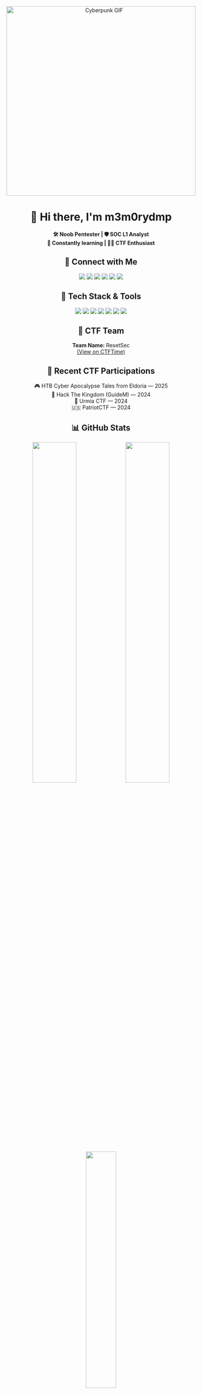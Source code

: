 <div align="center">
  <img src="https://media2.giphy.com/media/v1.Y2lkPTc5MGI3NjExNDNqZnB5MnBzcjNlejd0aHV5azMzcTdhOWpqaXQwM2poZGt1b3RsdyZlcD12MV9pbnRlcm5hbF9naWZfYnlfaWQmY3Q9Zw/JYZWs0UkzK2WKBoCUM/giphy.gif" width="500" alt="Cyberpunk GIF"/>
</div>

<div align="center">
  <h1>👋 Hi there, I'm m3m0rydmp</h1>
  
  <p>
    <strong>🛠️ Noob Pentester | 🛡️ SOC L1 Analyst</strong><br>
    <strong>🧠 Constantly learning | 🏴‍☠️ CTF Enthusiast</strong>
  </p>
</div>

<div align="center">
  <h2>🔗 Connect with Me</h2>
  
  <a href="https://app.hackthebox.com/profile/m3m0rydmp"><img src="https://img.shields.io/badge/HackTheBox-111922?style=for-the-badge&logo=hackthebox&logoColor=9FEF00"/></a>
  <a href="https://tryhackme.com/p/m3m0rydmp"><img src="https://img.shields.io/badge/TryHackMe-212C42?style=for-the-badge&logo=tryhackme&logoColor=white"/></a>
  <a href="https://hackerone.com/memorydmp"><img src="https://img.shields.io/badge/HackerOne-000000?style=for-the-badge&logo=hackerone&logoColor=white"/></a>
  <a href="https://bugcrowd.com/m3m0rydmp"><img src="https://img.shields.io/badge/Bugcrowd-F26822?style=for-the-badge&logo=bugcrowd&logoColor=white"/></a>
  <a href="https://ctftime.org/team/266022"><img src="https://img.shields.io/badge/CTFTime-222?style=for-the-badge&logo=ctftime&logoColor=white"/></a>
  <a href="https://linkedin.com/in/robsacote"><img src="https://img.shields.io/badge/LinkedIn-0A66C2?style=for-the-badge&logo=linkedin&logoColor=white"/></a>
</div>

<div align="center">
  <h2>🧰 Tech Stack & Tools</h2>
  
  <img src="https://img.shields.io/badge/BurpSuite-FF6F00?style=for-the-badge&logo=burpsuite&logoColor=white"/>
  <img src="https://img.shields.io/badge/Nmap-4682B4?style=for-the-badge&logo=nmap&logoColor=white"/>
  <img src="https://img.shields.io/badge/Wireshark-1679A7?style=for-the-badge&logo=wireshark&logoColor=white"/>
  <img src="https://img.shields.io/badge/Wazuh-005A9C?style=for-the-badge&logo=windows&logoColor=white" />
  <img src="https://img.shields.io/badge/Metasploit-000000?style=for-the-badge&logo=metasploit&logoColor=white" />
  <img src="https://img.shields.io/badge/WSL-0078D6?style=for-the-badge&logo=windows&logoColor=white" />
  <img src="https://img.shields.io/badge/Linux-FCC624?style=for-the-badge&logo=linux&logoColor=black"/>
</div>

<div align="center">
  <h2>🎯 CTF Team</h2>
  
  <p>
    <strong>Team Name:</strong> ResetSec<br>
    <a href="https://ctftime.org/team/266022">(View on CTFTime)</a>
  </p>
</div>

<div align="center">
  <h2>🏁 Recent CTF Participations</h2>
  
  <ul style="list-style-type: none; padding: 0;">
    <li>🎮 HTB Cyber Apocalypse Tales from Eldoria — 2025</li>
    <li>🏰 Hack The Kingdom (GuideM) — 2024</li>
    <li>🌊 Urmia CTF — 2024</li>
    <li>🇺🇸 PatriotCTF — 2024</li>
  </ul>
</div>

<div align="center">
  <h2>📊 GitHub Stats</h2>
  
  <img src="https://github-readme-stats.vercel.app/api?username=m3m0rydmp&show_icons=true&theme=radical" width="48%" />
  <img src="https://github-readme-streak-stats.herokuapp.com/?user=m3m0rydmp&theme=radical" width="48%" />
</div>

<div align="center">
  <img src="https://github-readme-stats.vercel.app/api/top-langs/?username=m3m0rydmp&layout=compact&theme=radical" width="40%"/>
</div>

<div align="center">
  <h2>🏆 GitHub Trophies</h2>
  <img src="https://github-profile-trophy.vercel.app/?username=m3m0rydmp&theme=radical&no-frame=false&no-bg=true&margin-w=4" width="100%"/>
</div>

<div align="center">
  <h2>📈 Contribution Graph</h2>
  <img src="https://github-readme-activity-graph.vercel.app/graph?username=m3m0rydmp&theme=radical&hide_border=true" width="100%"/>
</div>

<div align="center">
  <h2>🎯 Current Focus</h2>
  <img src="https://github-readme-stats.vercel.app/api/pin/?username=m3m0rydmp&repo=m3m0rydmp-website&theme=radical" />
</div>

<div align="center">
  <h2>👀 Profile Views</h2>
  
  <img src="https://komarev.com/ghpvc/?username=m3m0rydmp&style=flat-square&color=blue" alt="profile views"/>
</div>
